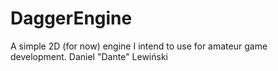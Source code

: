# DaggerEngine

A simple 2D (for now) engine I intend to use for amateur game development.
	Daniel "Dante" Lewiński
